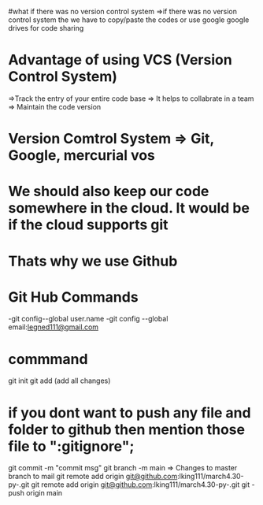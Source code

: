 #what if there was no version control system
=>if there was no version control system the we have to copy/paste the codes or use google google drives for code sharing

# Advantage of using VCS (Version Control System)
=>Track the entry of your entire code base
=> It helps to collabrate in a team
=> Maintain the code version

# Version Comtrol System => Git, Google, mercurial vos

# We should also keep our code somewhere in the cloud. It would be if the cloud supports git
# Thats why we use Github

# Git Hub Commands
-git config--global user.name
-git config --global email:legned111@gmail.com 

# commmand 
 git init
 git add (add all changes)
# if you dont want to push any file and folder to github then mention those file to ":gitignore";
 git commit -m "commit msg"
  git branch -m main
  => Changes to master branch to mail
  git remote add origin git@github.com:lking111/march4.30-py-.git
  git remote add origin git@github.com:lking111/march4.30-py-.git
  git -push origin main